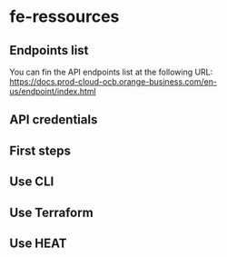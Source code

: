 # fe-ressources

## Endpoints list

You can fin the API endpoints list at the following URL: \
https://docs.prod-cloud-ocb.orange-business.com/en-us/endpoint/index.html 

## API credentials

## First steps 

## Use CLI

## Use Terraform

## Use HEAT
